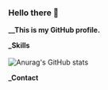 ### Hello there 👋


**__This is my GitHub profile.**

**_Skills**
<br /><br />
    ![Anurag's GitHub stats](https://github-readme-stats.vercel.app/api?username=anuraghazra&theme=dark&show_icons=true)

**_Contact**
